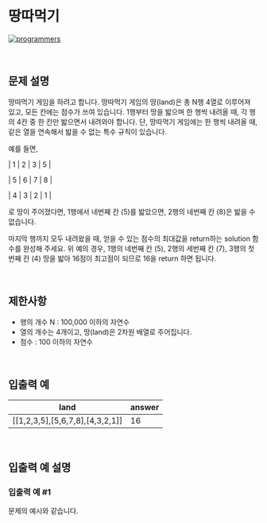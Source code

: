 # 땅따먹기

[![programmers](https://user-images.githubusercontent.com/69426184/209522553-bab40080-50ba-4743-86a3-f6198bff3974.png)](https://school.programmers.co.kr/learn/courses/30/lessons/12913)

<br/>

## 문제 설명

땅따먹기 게임을 하려고 합니다. 땅따먹기 게임의 땅(land)은 총 N행 4열로 이루어져 있고, 모든 칸에는 점수가 쓰여 있습니다. 1행부터 땅을 밟으며 한 행씩 내려올 때, 각 행의 4칸 중 한 칸만 밟으면서 내려와야 합니다. 단, 땅따먹기 게임에는 한 행씩 내려올 때, 같은 열을 연속해서 밟을 수 없는 특수 규칙이 있습니다.

예를 들면,

| 1 | 2 | 3 | 5 |

| 5 | 6 | 7 | 8 |

| 4 | 3 | 2 | 1 |

로 땅이 주어졌다면, 1행에서 네번째 칸 (5)를 밟았으면, 2행의 네번째 칸 (8)은 밟을 수 없습니다.

마지막 행까지 모두 내려왔을 때, 얻을 수 있는 점수의 최대값을 return하는 solution 함수를 완성해 주세요. 위 예의 경우, 1행의 네번째 칸 (5), 2행의 세번째 칸 (7), 3행의 첫번째 칸 (4) 땅을 밟아 16점이 최고점이 되므로 16을 return 하면 됩니다.

<br/>

## 제한사항

-   행의 개수 N : 100,000 이하의 자연수
-   열의 개수는 4개이고, 땅(land)은 2차원 배열로 주어집니다.
-   점수 : 100 이하의 자연수

<br/>

## 입출력 예

| land                            | answer |
| ------------------------------- | ------ |
| [[1,2,3,5],[5,6,7,8],[4,3,2,1]] | 16     |

<br/>

## 입출력 예 설명

### 입출력 예 #1

문제의 예시와 같습니다.

